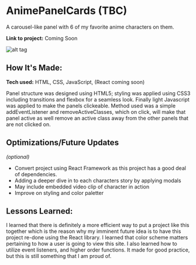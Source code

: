 # AnimePanelCards (TBC)
A carousel-like panel with 6 of my favorite anime characters on them. 

**Link to project:** Coming Soon

![alt tag](https://github.com/paryswest/AnimePanelCards/blob/997242da97afc90bb85abbc1ea3522e7505a5fb4/Anime.gif)

## How It's Made:

**Tech used:** HTML, CSS, JavaScript, (React coming soon)

Panel structure was designed using HTML5; styling was applied using CSS3 including transitions and flexbox for a seamless look. Finally light Javascript was applied to make the panels clickeable. Method used was a simple addEventListener and removeActiveClasses, which on click, will make that panel active as well remove an active class away from the other panels that are not clicked on. 

## Optimizations/Future Updates
*(optional)*

- Convert project using React Framework as this project has a good deal of dependencies.
- Adding a deeper dive in to each characters story by applying modals
- May include embedded video clip of character in action
- Improve on styling and color paletter

## Lessons Learned:

I learned that there is definitely a more efficient way to put a project like this together which is the reason why my imminent future idea is to have this project re-done using the React library. I learned that color scheme matters pertaining to how a user is going to view this site. I also learned how to utilize event listeners, and higher order functions. It made for good practice, but this is still something that I am proud of. 

